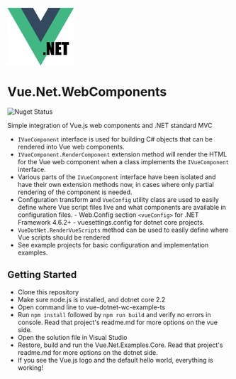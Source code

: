 ![Vue dot net](https://raw.githubusercontent.com/wpatter6/vue-dotnet-wc/master/vue-dotnet-icon.png)

# Vue.Net.WebComponents

![Nuget Status](https://buildstats.info/nuget/Vue.Net.WebComponents)

Simple integration of Vue.js web components and .NET standard MVC

- `IVueComponent` interface is used for building C# objects that can be rendered into Vue web components.
- `IVueComponent.RenderComponent` extension method will render the HTML for the Vue web component when a class implements the `IVueComponent` interface.
- Various parts of the `IVueComponent` interface have been isolated and have their own extension methods now, in cases where only partial rendering of the component is needed.
- Configuration transform and `VueConfig` utility class are used to easily define where Vue script files live and what components are available in configuration files. - Web.Config section `<vueConfig>` for .NET Framework 4.6.2+ - vuesettings.config for dotnet core projects.
- `VueDotNet.RenderVueScripts` method can be used to easily define where Vue scripts should be rendered
- See example projects for basic configuration and implementation examples.

## Getting Started

- Clone this repository
- Make sure node.js is installed, and dotnet core 2.2
- Open command line to vue-dotnet-wc-example-ts
- Run `npm install` followed by `npm run build` and verify no errors in console. Read that project's readme.md for more options on the vue side.
- Open the solution file in Visual Studio
- Restore, build and run the Vue.Net.Examples.Core. Read that project's readme.md for more options on the dotnet side.
- If you see the Vue.js logo and the default hello world, everything is working!
